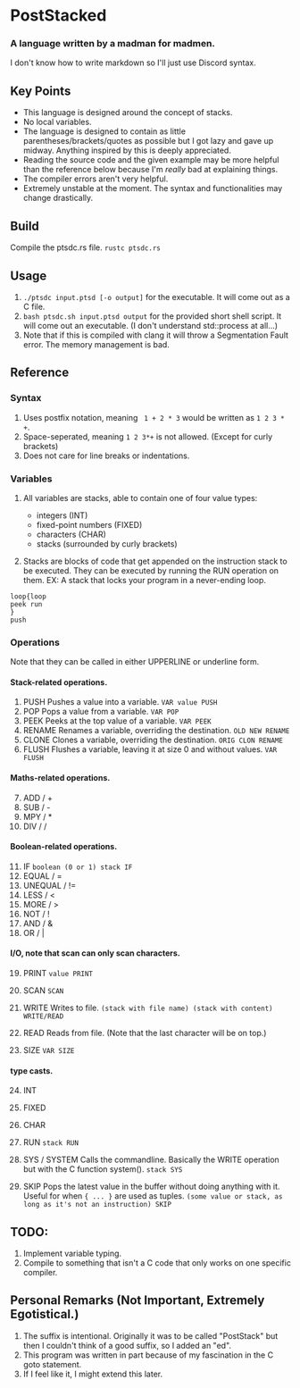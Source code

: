 # PostStacked

### A language written by a madman for madmen.
I don't know how to write markdown so I'll just use Discord syntax.

## Key Points

* This language is designed around the concept of stacks.
* No local variables.
* The language is designed to contain as little parentheses/brackets/quotes as possible but I got lazy and gave up midway. Anything inspired by this is deeply appreciated.
* Reading the source code and the given example may be more helpful than the reference below because I'm *really* bad at explaining things.
* The compiler errors aren't very helpful.
* Extremely unstable at the moment. The syntax and functionalities may change drastically.

## Build

Compile the ptsdc.rs file.
` rustc ptsdc.rs `

## Usage

1. ` ./ptsdc input.ptsd [-o output] ` for the executable. It will come out as a C file.
2. ` bash ptsdc.sh input.ptsd output ` for the provided short shell script. It will come out an executable. (I don't understand std::process at all...)
3. Note that if this is compiled with clang it will throw a Segmentation Fault error. The memory management is bad.


## Reference

### Syntax

1. Uses postfix notation, meaning ` 1 + 2 * 3` would be written as ` 1 2 3 * + `.
2. Space-seperated, meaning ` 1 2 3*+ ` is not allowed. (Except for curly brackets)
3. Does not care for line breaks or indentations.

### Variables

1. All variables are stacks, able to contain one of four value types:
    * integers (INT)
    * fixed-point numbers (FIXED)
    * characters (CHAR)
    * stacks (surrounded by curly brackets)

2. Stacks are blocks of code that get appended on the instruction stack to be executed. They can be executed by running the RUN operation on them.
EX: A stack that locks your program in a never-ending loop.
```
loop{loop
peek run
}
push
```

### Operations
Note that they can be called in either UPPERLINE or underline form.

#### Stack-related operations.
1. PUSH Pushes a value into a variable. ` VAR value PUSH `
2. POP Pops a value from a variable. ` VAR POP `
3. PEEK Peeks at the top value of a variable. ` VAR PEEK `
4. RENAME Renames a variable, overriding the destination. ` OLD NEW RENAME `
5. CLONE Clones a variable, overriding the destination. ` ORIG CLON RENAME `
6. FLUSH Flushes a variable, leaving it at size 0 and without values. ` VAR FLUSH `

#### Maths-related operations.
7. ADD / +
8. SUB / -
9. MPY / *
10. DIV / /

#### Boolean-related operations.
11. IF ` boolean (0 or 1) stack IF `
12. EQUAL / =
13. UNEQUAL / !=
14. LESS / <
15. MORE / >
16. NOT / !
17. AND / &
18. OR / |

#### I/O, note that scan can only scan characters.
19. PRINT ` value PRINT `
20. SCAN ` SCAN `
21. WRITE Writes to file. ` (stack with file name) (stack with content) WRITE/READ `
22. READ Reads from file. (Note that the last character will be on top.)

23. SIZE ` VAR SIZE `

#### type casts.
24. INT
25. FIXED
26. CHAR

27. RUN ` stack RUN `
28. SYS / SYSTEM Calls the commandline. Basically the WRITE operation but with the C function system(). ` stack SYS `
29. SKIP Pops the latest value in the buffer without doing anything with it.\
Useful for when ` { ... } ` are used as tuples. ` (some value or stack, as long as it's not an instruction) SKIP `

## TODO:
1. Implement variable typing.
2. Compile to something that isn't a C code that only works on one specific compiler.

## Personal Remarks (Not Important, Extremely Egotistical.)

1. The suffix is intentional. Originally it was to be called "PostStack" but then I couldn't think of a good suffix, so I added an "ed".
2. This program was written in part because of my fascination in the C goto statement.
3. If I feel like it, I might extend this later.
